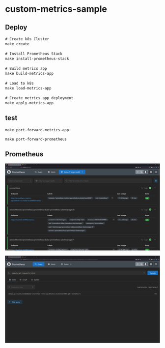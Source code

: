 # custom-metrics-sample

## Deploy

```
# Create k8s Cluster
make create

# Install Prometheus Stack
make install-prometheus-stack

# Build metrics app
make build-metrics-app

# Load to k8s
make load-metrics-app

# Create metrics app deployment
make apply-metrics-app
```

## test

```
make port-forward-metrics-app
```

```
make port-forward-prometheus
```

## Prometheus
![alt text](image-1.png)

![alt text](image.png)